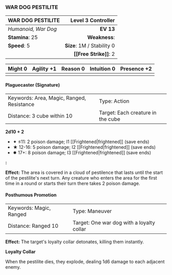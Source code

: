 ### WAR DOG PESTILITE

| WAR DOG PESTILITE   |     **Level 3 Controller** |
| :------------------ | -------------------------: |
| *Humanoid, War Dog* |                  **EV 13** |
| **Stamina**: 25     |              **Weakness**: |
| **Speed**: 5        | **Size**: 1M / Stability 0 |
|                     |     **[[Free Strike]]**: 2 |

| **Might** 0 | **Agility** +1 | **Reason** 0 | **Intuition** 0 | **Presence** +2 |
| ----------- | -------------- | ------------ | --------------- | --------------- |
|             |                |              |                 |                 |

#### Plaguecaster (Signature)

|                                           |                                   |
| :---------------------------------------- | :-------------------------------- |
| Keywords: Area, Magic, Ranged, Resistance | Type: Action                      |
| Distance: 3 cube within 10                | Target: Each creature in the cube |

**2d10 + 2**

- ✦ ≤11: 2 poison damage; I1 [[Frightened|frightened]] (save ends)
- ★ 12-16: 5 poison damage; I2 [[Frightened|frightened]] (save ends)
- ✸ 17+: 8 poison damage; I3 [[Frightened|frightened]] (save ends)

**:**

**Effect:** The area is covered in a cloud of pestilence that lasts until the start of the pestilite's next turn. Any creature who enters the area for the first time in a round or starts their turn there takes 2 poison damage.

#### Posthumous Promotion

|                         |                                           |
| :---------------------- | :---------------------------------------- |
| Keywords: Magic, Ranged | Type: Maneuver                            |
| Distance: Ranged 10     | Target: One war dog with a loyalty collar |

**Effect:** The target's loyalty collar detonates, killing them instantly.

**Loyalty Collar**

When the pestilite dies, they explode, dealing 1d6 damage to each adjacent enemy.
